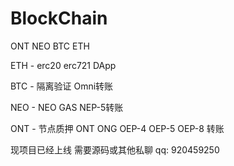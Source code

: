 # BlockChain
ONT NEO BTC ETH 


ETH - erc20 erc721 DApp

BTC - 隔离验证  Omni转账

NEO - NEO GAS NEP-5转账

ONT - 节点质押 ONT ONG OEP-4 OEP-5 OEP-8 转账


现项目已经上线 
需要源码或其他私聊 qq: 920459250
